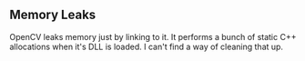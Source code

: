 Memory Leaks
------------
OpenCV leaks memory just by linking to it. It performs a bunch of static C++ allocations when it's
DLL is loaded. I can't find a way of cleaning that up.
